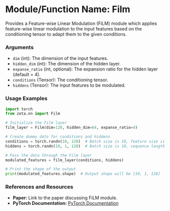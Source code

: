 # Module/Function Name: Film

Provides a Feature-wise Linear Modulation (FiLM) module which applies feature-wise linear modulation to the input features based on the conditioning tensor to adapt them to the given conditions.

### Arguments
- `dim` (int): The dimension of the input features.
- `hidden_dim` (int): The dimension of the hidden layer.
- `expanse_ratio` (int, optional): The expansion ratio for the hidden layer (default = 4).
- `conditions` (Tensor): The conditioning tensor.
- `hiddens` (Tensor): The input features to be modulated.

### Usage Examples
```Python
import torch
from zeta.nn import Film

# Initialize the Film layer
film_layer = Film(dim=128, hidden_dim=64, expanse_ratio=4)

# Create dummy data for conditions and hiddens
conditions = torch.randn(10, 128)  # Batch size is 10, feature size is 128
hiddens = torch.randn(10, 1, 128)  # Batch size is 10, sequence length is 1, feature size is 128

# Pass the data through the Film layer
modulated_features = film_layer(conditions, hiddens)

# Print the shape of the output
print(modulated_features.shape)  # Output shape will be [10, 1, 128]
```

### References and Resources
- **Paper:** Link to the paper discussing FiLM module.
- **PyTorch Documentation:** [PyTorch Documentation](https://pytorch.org/docs/stable/index.html)
```